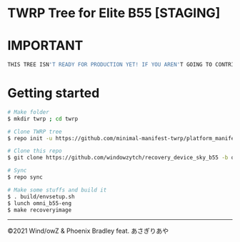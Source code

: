 # TWRP Tree for Elite B55 [STAGING]

# IMPORTANT
```bash
THIS TREE ISN'T READY FOR PRODUCTION YET! IF YOU AREN'T GOING TO CONTRIBUTE AS YOU FIX BUGS, GO MAKE YOUR OWN TREE INSTEAD!
```

# Getting started
```bash
# Make folder
$ mkdir twrp ; cd twrp

# Clone TWRP tree
$ repo init -u https://github.com/minimal-manifest-twrp/platform_manifest_twrp_omni.git -b twrp-10.0

# Clone this repo
$ git clone https://github.com/windowzytch/recovery_device_sky_b55 -b omni-10.0 device/sky/b55

# Sync
$ repo sync

# Make some stuffs and build it
$ . build/envsetup.sh
$ lunch omni_b55-eng
$ make recoveryimage
```

------
©2021 Wind/owZ & Phoenix Bradley feat. あさぎりあや
